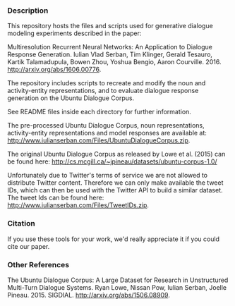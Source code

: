 ### Description

This repository hosts the files and scripts used for generative dialogue modeling experiments described in the paper:

Multiresolution Recurrent Neural Networks: An Application to Dialogue Response Generation. Iulian Vlad Serban, Tim Klinger, Gerald Tesauro, Kartik Talamadupula, Bowen Zhou, Yoshua Bengio, Aaron Courville. 2016. http://arxiv.org/abs/1606.00776.

The repository includes scripts to recreate and modify the noun and activity-entity representations, and to evaluate dialogue response generation on the Ubuntu Dialogue Corpus.

See README files inside each directory for further information.

The pre-processed Ubuntu Dialogue Corpus, noun representations, activity-entity representations and model responses are available at: http://www.iulianserban.com/Files/UbuntuDialogueCorpus.zip.

The original Ubuntu Dialogue Corpus as released by Lowe et al. (2015) can be found here: http://cs.mcgill.ca/~jpineau/datasets/ubuntu-corpus-1.0/

Unfortunately due to Twitter's terms of service we are not allowed to distribute Twitter content. Therefore we can only make available the tweet IDs, which can then be used with the Twitter API to build a similar dataset. The tweet Ids can be found here: http://www.iulianserban.com/Files/TweetIDs.zip.


### Citation

If you use these tools for your work, we'd really appreciate it if you could cite our paper.



### Other References

The Ubuntu Dialogue Corpus: A Large Dataset for Research in Unstructured Multi-Turn Dialogue Systems.  Ryan Lowe, Nissan Pow, Iulian Serban, Joelle Pineau. 2015. SIGDIAL. http://arxiv.org/abs/1506.08909.
